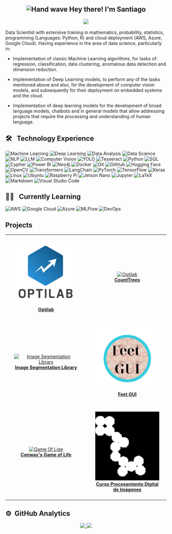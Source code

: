  <h2 align="center"> <img alt="Hand wave" src="./assets/Hand Wave.gif" width='40'/> Hey there! I'm Santiago</h2>

<p align="center">
<a href="https://www.linkedin.com/in/santiago-pineda-quintero-4b9155192/"><img src="https://img.shields.io/badge/-Santiago%20Pineda%20Quintero%20-0077B5?style=flat-square&logo=Linkedin&logoColor=white"/></a>
<!-- <a href="mailto:spinedaq@unal.edu.co"><img src="https://img.shields.io/badge/-spinedaq@unal.edu.co-D14836?style=flat-square&logo=Gmail&logoColor=white"/></a> -->
</p>

Data Scientist with extensive training in mathematics, probability, statistics, programming (Languages: Python, R) and cloud deployment (AWS, Azure, Google Cloud). Having experience in the area of ​​data science, particularly in:

- Implementation of classic Machine Learning algorithms, for tasks of: regression, classification, data clustering, anomalous data detection and dimension reduction.

- Implementation of Deep Learning models, to perform any of the tasks mentioned above and also, for the development of computer vision models, and subsequently for their deployment on embedded systems and the cloud.


- Implementation of deep learning models for the development of broad language models, chatbots and in general models that allow addressing projects that require the processing and understanding of human language.

## 🛠 &nbsp; Technology Experience

![Machine Learning](https://img.shields.io/badge/-Machine_Learning-FF6F00?style=for-the-badge&logo=machine-learning&logoColor=white)
![Deep Learning](https://img.shields.io/badge/-Deep_Learning-0A1929?style=for-the-badge&logo=deep-learning&logoColor=white)
![Data Analysis](https://img.shields.io/badge/-Data_Analysis-4CAF50?style=for-the-badge&logo=data-analysis&logoColor=white)
![Data Science](https://img.shields.io/badge/-Data_Scientist-30336b?style=for-the-badge&logo=data-scientist&logoColor=white)
![NLP](https://img.shields.io/badge/-NLP-008080?style=for-the-badge&logo=nlp&logoColor=white)
![LLM](https://img.shields.io/badge/-LLM-4B0082?style=for-the-badge&logo=llm&logoColor=white)
![Computer Vision](https://img.shields.io/badge/-Computer_Vision-5179A1?style=for-the-badge&logo=computer-vision&logoColor=white)
![YOLO](https://img.shields.io/badge/-YOLO-FFA500?style=for-the-badge&logo=yolo&logoColor=white)
![Tesseract](https://img.shields.io/badge/-Tesseract-333333?style=for-the-badge&logo=tesseract&logoColor=white)
![Python](https://img.shields.io/badge/-Python-3670A0?style=for-the-badge&logo=python&logoColor=ffdd54)
![SQL](https://img.shields.io/badge/-SQL-4479A1?style=for-the-badge&logo=sql&logoColor=white)
![Cypher](https://img.shields.io/badge/-Cypher-00C3E3?style=for-the-badge&logo=neo4j&logoColor=white)
![Power BI](https://img.shields.io/badge/-Power_BI-F2C811?style=for-the-badge&logo=power-bi&logoColor=black)
![Neo4j](https://img.shields.io/badge/-Neo4j-008CC1?style=for-the-badge&logo=neo4j&logoColor=white)
![Docker](https://img.shields.io/badge/-Docker-2496ED?style=for-the-badge&logo=docker&logoColor=white)
![Git](https://img.shields.io/badge/-Git-F05032?style=for-the-badge&logo=git&logoColor=white)
![GitHub](https://img.shields.io/badge/-GitHub-181717?style=for-the-badge&logo=github&logoColor=white)
![Hugging Face](https://img.shields.io/badge/-Hugging_Face-FFCA28?style=for-the-badge&logo=hugging-face&logoColor=black)
![OpenCV](https://img.shields.io/badge/-OpenCV-5C3EE8?style=for-the-badge&logo=opencv&logoColor=white)
![Transformers](https://img.shields.io/badge/-Transformers-FF9900?style=for-the-badge&logo=transformers&logoColor=white)
![LangChain](https://img.shields.io/badge/-LangChain-3670A0?style=for-the-badge&logo=langchain&logoColor=ffdd54)
![PyTorch](https://img.shields.io/badge/-PyTorch-EE4C2C?style=for-the-badge&logo=pytorch&logoColor=white)
![TensorFlow](https://img.shields.io/badge/-TensorFlow-FF6F00?style=for-the-badge&logo=tensorflow&logoColor=white)
![Keras](https://img.shields.io/badge/-Keras-D00000?style=for-the-badge&logo=keras&logoColor=white)
![Linux](https://img.shields.io/badge/-Linux-FCC624?style=for-the-badge&logo=linux&logoColor=black)
![Ubuntu](https://img.shields.io/badge/-Ubuntu-E95420?style=for-the-badge&logo=ubuntu&logoColor=white)
![Raspberry Pi](https://img.shields.io/badge/-Raspberry_Pi-C51A4A?style=for-the-badge&logo=raspberry-pi&logoColor=white)
![Jetson Nano](https://img.shields.io/badge/-Jetson_Nano-76B900?style=for-the-badge&logo=nvidia&logoColor=white)
![Jupyter](https://img.shields.io/badge/-Jupyter-F37626?style=for-the-badge&logo=jupyter&logoColor=white)
![LaTeX](https://img.shields.io/badge/-LaTeX-008080?style=for-the-badge&logo=latex&logoColor=white)
![Markdown](https://img.shields.io/badge/-Markdown-000000?style=for-the-badge&logo=markdown&logoColor=white)
![Visual Studio Code](https://img.shields.io/badge/-Visual_Studio_Code-007ACC?style=for-the-badge&logo=visual-studio-code&logoColor=white)













## 👨‍🎓 &nbsp; Currently Learning
![AWS](https://img.shields.io/badge/AWS-%23FF9900.svg?style=for-the-badge&logo=amazon-aws&logoColor=white)
![Google Cloud](https://img.shields.io/badge/-Google_Cloud-4285F4?style=for-the-badge&logo=google-cloud&logoColor=white)
![Azure](https://img.shields.io/badge/-Azure-0078D4?style=for-the-badge&logo=microsoft-azure&logoColor=white)
![MLFlow](https://img.shields.io/badge/-MLFlow-0194E2?style=for-the-badge&logo=mlflow&logoColor=white)
![DevOps](https://img.shields.io/badge/-DevOps-2496ED?style=for-the-badge&logo=devops&logoColor=white)





## Projects
<table align="center">
 <tr>
   <td>
      <div style="margin: 10px; padding: 10px; text-align: center; width: 200px;">
        <a href="https://github.com/optilab-mzl/dataton2023-optilab">
          <img src="https://github.com/optilab-mzl/dataton2023-optilab/raw/main/assets/logo.png" alt="Optilab" width="200"/>
          <br><strong>Optilab</strong>
        </a>
      </div>
    </td>
 <td>
      <div style="margin: 10px; padding: 10px; text-align: center; width: 200px;">
        <a href="https://github.com/AHirigoyen/CountTrees">
          <img src="https://encrypted-tbn0.gstatic.com/images?q=tbn:ANd9GcRO2sw3Mewcq8mOXxVV2RjtdE5ZF0ycAIlE3g&s" alt="Optilab" width="200"/>
          <br><strong>CountTrees</strong>
        </a>
      </div>
    </td>
   <td>
      <div style="margin: 10px; padding: 10px; text-align: center; width: 200px;">
        <a href="https://github.com/aguirrejuan/job-recommendation-system">
          <img src="https://github.com/aguirrejuan/job-recommendation-system/raw/master/assets/system_overview.png" alt="Optilab" width="200"/>
          <br><strong>Job Recomendation System</strong>
        </a>
      </div>
    </td>
  </tr>
 <tr>
  <tr>
    <td>
      <div style="margin: 10px; padding: 10px; text-align: center; width: 200px;">
        <a href="https://github.com/UN-GCPDS/python-gcpds.image_segmentation">
          <img src="https://gcpds-image-segmentation.readthedocs.io/en/latest/_images/notebooks_02-datasets_9_0.png" alt="Image Segmentation Library" width="200"/>
          <br><strong>Image Segmentation Library</strong>
        </a>
      </div>
    </td>
    <td>
      <div style="margin: 10px; padding: 10px; text-align: center; width: 200px;">
        <a href="https://github.com/UN-GCPDS/FEET-GUI">
          <img src="https://github.com/UN-GCPDS/FEET-GUI/blob/master/resources/icon.png" alt="Feet GUI" width="200"/>
          <br><strong>Feet GUI</strong>
        </a>
      </div>
    </td>
   <td>
      <div style="margin: 10px; padding: 10px; text-align: center; width: 200px;">
        <a href="https://github.com/jvech/DeepSort_Yolo">
          <img src="https://github.com/jvech/DeepSort_Yolo/blob/production/data/empty.jpeg" alt="Person Tracking TradeNet" width="200"/>
          <br><strong>Person Tracking TradeNet</strong>
        </a>
      </div>
    </td>
  </tr>
 
<td>
      <div style="margin: 10px; padding: 10px; text-align: center; width: 200px;">
        <a href="https://github.com/aguirrejuan/conwaysGameOfLife">
          <img src="./assets/gamelife.png" alt="Game Of Lige" width="200px"/>
          <br><strong>Conway's Game of Life</strong>
        </a>
      </div>
    </td>
 <td>
      <div style="margin: 10px; padding: 10px; text-align: center; width: 200px;">
        <a href="https://github.com/UN-GCPDS/Procesamiento-Digital-De-Imagenes">
          <img src="https://github.com/UN-GCPDS/Procesamiento-Digital-De-Imagenes/blob/main/2-ConceptosBasicosDeImagenes/Imagenes/circles.png" alt="Curso" width="200px"/>
          <br><strong>Curso Procesamiento Digital de Imágenes</strong>
        </a>
      </div>
    </td>
</tr>
</table>




## ⚙️ &nbsp;GitHub Analytics

<p align="center">
<a href="https://github.com/spinedaq">
  <img height="160em" src="https://github-readme-stats-eight-theta.vercel.app/api?username=spinedaq&show_icons=true&theme=default&include_all_commits=true&count_private=true"/>
  <img height="160em" src="https://github-readme-stats-eight-theta.vercel.app/api/top-langs/?username=spinedaq&hide=jupyter%20notebook&layout=compact&langs_count=8&theme=default"/>
</a>
</p>
